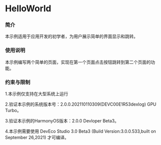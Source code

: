 # HelloWorld

### 简介

本示例适用于应用开发的初学者，为用户展示简单的界面显示和跳转。

### 使用说明

本示例编写两个简单的页面，实现在第一个页面点击按钮跳转到第二个页面的功能。

### 约束与限制

1.本示例仅支持在大型系统上运行

2.验证本示例的系统版本号：2.0.0.202110110309(DEVC00E1R53dexlog) GPU Turbo。

3.验证本示例的HarmonyOS版本：2.0.0 Devloper Beta3。

4.本示例需要使用 DevEco Studio 3.0 Beta3 (Build Version:3.0.0.533,built on September 26,2021) 才可编译。
